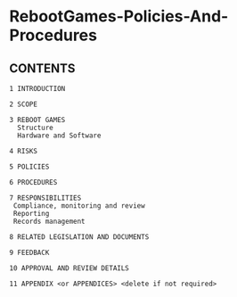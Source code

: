 # RebootGames-Policies-And-Procedures


## CONTENTS

    1 INTRODUCTION
    
    2 SCOPE	
    
    3 REBOOT GAMES
      Structure
      Hardware and Software
      
    4 RISKS
    
    5 POLICIES 
    
    6 PROCEDURES
    
    7 RESPONSIBILITIES	
     Compliance, monitoring and review	
     Reporting	
     Records management	

    8 RELATED LEGISLATION AND DOCUMENTS	

    9 FEEDBACK

    10 APPROVAL AND REVIEW DETAILS	

    11 APPENDIX <or APPENDICES> <delete if not required>	

